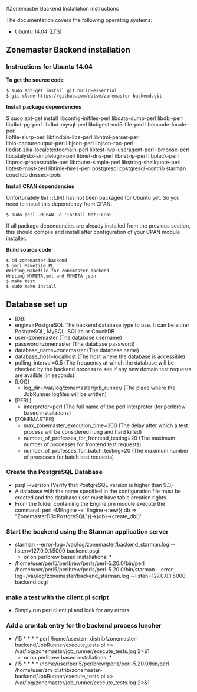 #Zonemaster Backend Installation instructions

The documentation covers the following operating systems:

 * Ubuntu 14.04 (LTS)

## Zonemaster Backend installation

### Instructions for Ubuntu 14.04

**To get the source code**

    $ sudo apt-get install git build-essential
    $ git clone https://github.com/dotse/zonemaster-backend.git

**Install package dependencies**

$ sudo apt-get install libconfig-inifiles-perl libdata-dump-perl libdbi-perl \
libdbd-pg-perl libdbd-mysql-perl libdigest-md5-file-perl libencode-locale-perl \
libfile-slurp-perl libfindbin-libs-perl libhtml-parser-perl \
libio-captureoutput-perl libjson-perl libjson-rpc-perl \
libdist-zilla-localetextdomain-perl libtest-lwp-useragent-perl libmoose-perl \
libcatalystx-simplelogin-perl libnet-dns-perl libnet-ip-perl libplack-perl \
libproc-processtable-perl librouter-simple-perl libstring-shellquote-perl \
libtest-most-perl libtime-hires-perl postgresql postgresql-contrib starman \
couchdb dnssec-tools

**Install CPAN dependencies**

Unfortunately `Net::LDNS` has not been packaged for Ubuntu yet. So you need to
install this dependency from CPAN:

    $ sudo perl -MCPAN -e 'install Net::LDNS'

If all package dependencies are already installed from the previous section,
this should compile and install after configuration of your CPAN module
installer.

**Build source code**

    $ cd zonemaster-backend
    $ perl Makefile.PL
    Writing Makefile for Zonemaster-backend
    Writing MYMETA.yml and MYMETA.json
    $ make test
    $ sudo make install

## Database set up

  * [DB]
  * engine=PostgreSQL
	The backend database type to use. It can be either PostgreSQL, MySQL, SQLite or CouchDB
  * user=zonemaster (The database username)
  * password=zonemaster (The database password)
  * database_name=zonemaster (The database name)
  * database_host=localhost (The host where the database is accessible)
  * polling_interval=0.5 (The frequency at which the database will be checked by the backend process to see if any new domain test requests are availble (in seconds).
  * [LOG]
	* log_dir=/var/log/zonemaster/job_runner/ (The place where the JobRunner logfiles will be written)
  * [PERL]
	* interpreter=perl (The full name of the perl interpreter (for perlbrew based installations)
  * [ZONEMASTER]
	* max_zonemaster_execution_time=300 (The delay after which a test process will be considered hung and hard killed)
	* number_of_professes_for_frontend_testing=20 (The maximum number of processes for frontend test requests)
	* number_of_professes_for_batch_testing=20 (The maximum number of processes for batch test requests)

### Create the PostgreSQL Database
  * psql --version (Verify that PostgreSQL version is higher than 9.3)
  * A database with the name specified in the configuration file must be created and the database user must have table creation rights.
  * From the folder containing the Engine.pm module execute the command: perl -MEngine -e 'Engine->new({ db => "ZonemasterDB::PostgreSQL"})->{db}->create_db()'
	
### Start the backend using the Starman application server
  * starman --error-log=/var/log/zonemaster/backend_starman.log --listen=127.0.0.1:5000 backend.psgi
	* or on perlbrew based installations: *
  * /home/user/perl5/perlbrew/perls/perl-5.20.0/bin/perl /home/user/perl5/perlbrew/perls/perl-5.20.0/bin/starman --error-log=/var/log/zonemaster/backend_starman.log --listen=127.0.0.1:5000 backend.psgi
	
### make a test with the client.pl script
 * Simply run perl client.pl and look for any errors.
	
### Add a crontab entry for the backend process luncher
 * /15 * * * * perl /home/user/zm_distrib/zonemaster-backend/JobRunner/execute_tests.pl >> /var/log/zonemaster/job_runner/execute_tests.log 2>&1
	* or on perlbrew based installations: *
* /15 * * * * /home/user/perl5/perlbrew/perls/perl-5.20.0/bin/perl /home/user/zm_distrib/zonemaster-backend/JobRunner/execute_tests.pl >> /var/log/zonemaster/job_runner/execute_tests.log 2>&1
	
